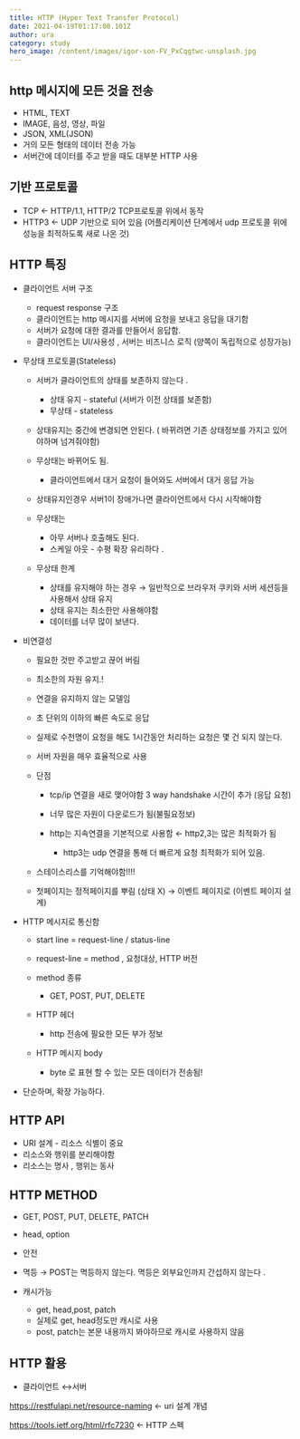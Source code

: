 ```yaml
---
title: HTTP (Hyper Text Transfer Protocol)
date: 2021-04-19T01:17:08.101Z
author: ura
category: study
hero_image: /content/images/igor-son-FV_PxCqgtwc-unsplash.jpg
---
```


## http 메시지에 모든 것을 전송

* HTML, TEXT
* IMAGE, 음성, 영상, 파일
* JSON, XML(JSON)
* 거의 모든 형태의 데이터 전송 가능
* 서버간에 데이터를 주고 받을 때도 대부분 HTTP 사용

## 기반 프로토콜

* TCP ← HTTP/1.1, HTTP/2 TCP프로토콜 위에서 동작
* HTTP3 ← UDP 기반으로 되어 있음 (어플리케이션 단계에서 udp 프로토콜 위에 성능을 최적하도록 새로 나온 것)

## HTTP 특징

* 클라이언트 서버 구조

  * request response 구조
  * 클라이언트는 http 메시지를 서버에 요청을 보내고 응답을 대기함
  * 서버가 요청에 대한 결과를 만들어서 응답함.
  * 클라이언트는 UI/사용성 , 서버는 비즈니스 로직 (양쪽이 독립적으로 성장가능)
* 무상태 프로토콜(Stateless)

  * 서버가 클라이언트의 상태를 보존하지 않는다 .

    * 상태 유지 - stateful (서버가 이전 상태를 보존함)
    * 무상태 - stateless
  * 상태유지는 중간에 변경되면 안된다. ( 바뀌려면 기존 상태정보를 가지고 있어야하며 넘겨줘야함)
  * 무상태는 바뀌어도 됨.

    * 클라이언트에서 대거 요청이 들어와도 서버에서 대거 응답 가능
  * 상태유지인경우 서버1이 장애가나면 클라이언트에서 다시 시작해야함
  * 무상태는

    * 아무 서버나 호출해도 된다.
    * 스케일 아웃 - 수평 확장 유리하다 .
  * 무상태 한계

    * 상태를 유지해야 하는 경우 → 일반적으로 브라우저 쿠키와 서버 세션등을 사용해서 상태 유지
    * 상태 유지는 최소한만 사용해야함
    * 데이터를 너무 많이 보낸다.
* 비연결성

  * 필요한 것만 주고받고 끊어 버림
  * 최소한의 자원 유지.!
  * 연결을 유지하지 않는 모델임
  * 초 단위의 이하의 빠른 속도로 응답
  * 실제로 수천명이 요청을 해도 1시간동안 처리하는 요청은 몇 건 되지 않는다.
  * 서버 자원을 매우 효율적으로 사용
  * 단점

    * tcp/ip 연결을 새로 맺어야함 3 way handshake 시간이 추가 (응답 요청)
    * 너무 많은 자원이 다운로드가 됨(불필요정보)
    * http는 지속연결을 기본적으로 사용함 ← http2,3는 많은 최적화가 됨

      * http3는 udp 연결을 통해 더 빠르게 요청 최적화가 되어 있음.
  * 스테이스리스를 기억해야함!!!!
  * 첫페이지는 정적페이지를 뿌림 (상태 X) → 이벤트 페이지로 (이벤트 페이지 설계)
* HTTP 메시지로 통신함

  * start line = request-line / status-line
  * request-line = method , 요청대상, HTTP 버전
  * method 종류

    * GET, POST, PUT, DELETE
  * HTTP 헤더

    * http 전송에 필요한 모든 부가 정보
  * HTTP 메시지 body

    * byte 로 표현 할 수 있는 모든 데이터가 전송됨!
* 단순하며, 확장 가능하다.

## HTTP API

* URI 설계 - 리소스 식별이 중요
* 리소스와 행위를 분리해야함
* 리소스는 명사 , 행위는 동사

## HTTP METHOD

* GET, POST, PUT, DELETE, PATCH
* head, option
* 안전
* 멱등 → POST는 멱등하지 않는다. 멱등은 외부요인까지 간섭하지 않는다 .
* 캐시가능

  * get, head,post, patch
  * 실제로 get, head정도만 캐시로 사용
  * post, patch는 본문 내용까지 봐야하므로 캐시로 사용하지 않음

## HTTP 활용

* 클라이언트 ↔서버

[](https://restfulapi.net/resource-naming)<https://restfulapi.net/resource-naming> ← uri 설계 개념

[](https://tools.ietf.org/html/rfc7230)<https://tools.ietf.org/html/rfc7230> ← HTTP 스펙